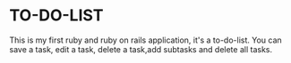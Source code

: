 # TO-DO-LIST

This is my first ruby and ruby on rails application, it's a to-do-list. You can save a task, edit a task, delete a task,add subtasks and delete all tasks.
